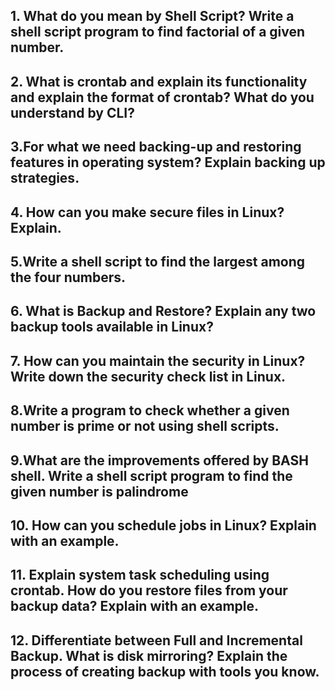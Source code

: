 ## 1. What do you mean by Shell Script? Write a shell script program to find factorial of a given number.

## 2. What is crontab and explain its functionality and explain the format of crontab? What do you understand by CLI?

## 3.For what we need backing-up and restoring features in operating system? Explain backing up strategies.

## 4. How can you make secure files in Linux? Explain. 

## 5.Write a shell script to find the largest among the four numbers.

## 6. What is Backup and Restore? Explain any two backup tools available  in Linux?

## 7. How can you maintain the security in Linux? Write down the security check list in Linux.

## 8.Write a program to check whether a given number is prime or not using shell scripts.

## 9.What are the improvements offered by BASH shell. Write a shell script program to find the given number is palindrome

## 10. How can you schedule jobs in Linux? Explain with an example.

## 11. Explain system task scheduling using crontab. How do you restore files from your backup data? Explain with an example.

## 12. Differentiate between Full and Incremental Backup. What is disk mirroring? Explain the process of creating backup with tools you know.

